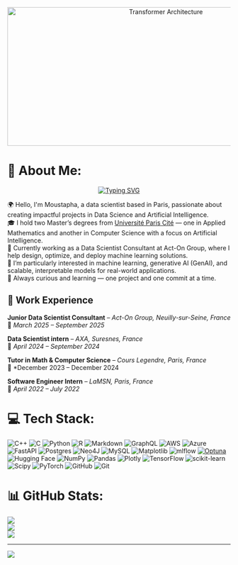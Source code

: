 <p align="center">
  <img src="https://imgur.com/9aOSWuU.png" alt="Transformer Architecture" width="700" height="313"/>
</p>

# 💫 About Me:

<p align="center">
  <a href="https://github.com/DenverCoder1/readme-typing-svg">
    <img src="https://readme-typing-svg.demolab.com?font=Fira+Code&pause=1000&color=36BCF7&center=true&vCenter=true&width=435&lines=Data+Scientist;Machine+Learning+Engineer" alt="Typing SVG" />
  </a>
</p>

🌍 Hello, I'm Moustapha, a data scientist based in Paris, passionate about creating impactful projects in Data Science and Artificial Intelligence.  <br>🎓 I hold two Master’s degrees from [Université Paris Cité](https://master.math.u-paris.fr/parcours/data/) — one in Applied Mathematics and another in Computer Science with a focus on Artificial Intelligence.  <br>💼 Currently working as a Data Scientist Consultant at Act-On Group, where I help design, optimize, and deploy machine learning solutions.  <br>🤖 I’m particularly interested in machine learning, generative AI (GenAI), and scalable, interpretable models for real-world applications.  <br>🚀 Always curious and learning — one project and one commit at a time.<br>

## 💼 Work Experience

**Junior Data Scientist Consultant** – *Act-On Group, Neuilly-sur-Seine, France*  
📅 *March 2025 – September 2025*  

**Data Scientist intern** – *AXA, Suresnes, France*  
📅 *April 2024 – September 2024*  

**Tutor in Math & Computer Science** – *Cours Legendre, Paris, France*  
📅 *December 2023 – December 2024  

**Software Engineer Intern** – *LaMSN, Paris, France*  
📅 *April 2022 – July 2022*  

# 💻 Tech Stack:

![C++](https://img.shields.io/badge/c++-%2300599C.svg?style=for-the-badge&logo=c%2B%2B&logoColor=white) 
![C](https://img.shields.io/badge/c-%2300599C.svg?style=for-the-badge&logo=c&logoColor=white) 
![Python](https://img.shields.io/badge/python-3670A0?style=for-the-badge&logo=python&logoColor=ffdd54) 
![R](https://img.shields.io/badge/r-%23276DC3.svg?style=for-the-badge&logo=r&logoColor=white) 
![Markdown](https://img.shields.io/badge/markdown-%23000000.svg?style=for-the-badge&logo=markdown&logoColor=white) 
![GraphQL](https://img.shields.io/badge/-GraphQL-E10098?style=for-the-badge&logo=graphql&logoColor=white) 
![AWS](https://img.shields.io/badge/AWS-%23FF9900.svg?style=for-the-badge&logo=amazon-aws&logoColor=white) 
![Azure](https://img.shields.io/badge/azure-%230072C6.svg?style=for-the-badge&logo=microsoftazure&logoColor=white) 
![FastAPI](https://img.shields.io/badge/FastAPI-005571?style=for-the-badge&logo=fastapi) 
![Postgres](https://img.shields.io/badge/postgres-%23316192.svg?style=for-the-badge&logo=postgresql&logoColor=white) 
![Neo4J](https://img.shields.io/badge/Neo4j-008CC1?style=for-the-badge&logo=neo4j&logoColor=white) 
![MySQL](https://img.shields.io/badge/mysql-4479A1.svg?style=for-the-badge&logo=mysql&logoColor=white) 
![Matplotlib](https://img.shields.io/badge/Matplotlib-%23ffffff.svg?style=for-the-badge&logo=Matplotlib&logoColor=black) 
![mlflow](https://img.shields.io/badge/mlflow-%23d9ead3.svg?style=for-the-badge&logo=numpy&logoColor=blue) 
[![Optuna](https://img.shields.io/badge/Optuna-%2300427E.svg?style=for-the-badge)](https://github.com/optuna)
![Hugging Face](https://img.shields.io/badge/HuggingFace-%23FFCC00.svg?style=for-the-badge&logo=huggingface&logoColor=black) 
![NumPy](https://img.shields.io/badge/numpy-%23013243.svg?style=for-the-badge&logo=numpy&logoColor=white) 
![Pandas](https://img.shields.io/badge/pandas-%23150458.svg?style=for-the-badge&logo=pandas&logoColor=white) 
![Plotly](https://img.shields.io/badge/Plotly-%233F4F75.svg?style=for-the-badge&logo=plotly&logoColor=white) 
![TensorFlow](https://img.shields.io/badge/TensorFlow-%23FF6F00.svg?style=for-the-badge&logo=TensorFlow&logoColor=white) 
![scikit-learn](https://img.shields.io/badge/scikit--learn-%23F7931E.svg?style=for-the-badge&logo=scikit-learn&logoColor=white) 
![Scipy](https://img.shields.io/badge/SciPy-%230C55A5.svg?style=for-the-badge&logo=scipy&logoColor=%white) 
![PyTorch](https://img.shields.io/badge/PyTorch-%23EE4C2C.svg?style=for-the-badge&logo=PyTorch&logoColor=white) 
![GitHub](https://img.shields.io/badge/github-%23121011.svg?style=for-the-badge&logo=github&logoColor=white) 
![Git](https://img.shields.io/badge/git-%23F05033.svg?style=for-the-badge&logo=git&logoColor=white) 

# 📊 GitHub Stats:
![](https://github-readme-stats.vercel.app/api?username=cheikh-ahmad&theme=dark&hide_border=false&include_all_commits=false&count_private=false)<br/>
![](https://nirzak-streak-stats.vercel.app/?user=cheikh-ahmad&theme=dark&hide_border=false)<br/>
![](https://github-readme-stats.vercel.app/api/top-langs/?username=cheikh-ahmad&theme=dark&hide_border=false&include_all_commits=false&count_private=false&layout=compact)

---
[![](https://visitcount.itsvg.in/api?id=cheikh-ahmad&icon=0&color=0)](https://visitcount.itsvg.in)

<!-- Proudly created with GPRM ( https://gprm.itsvg.in ) -->
